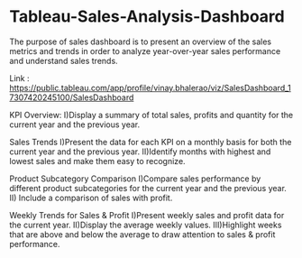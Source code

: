 # Tableau-Sales-Analysis-Dashboard
The purpose of sales dashboard is to present an overview of the sales metrics and trends in order to analyze year-over-year sales performance and understand sales trends.

Link : https://public.tableau.com/app/profile/vinay.bhalerao/viz/SalesDashboard_17307420245100/SalesDashboard

KPI Overview:
I)Display a summary of total sales, profits and quantity for the current year and the previous year.

Sales Trends
 I)Present the data for each KPI on a monthly basis for both the current year and the previous year.
 II)Identify months with highest and lowest sales and make them easy to recognize.

Product Subcategory Comparison
 I)Compare sales performance by different product subcategories for the current year and the previous year.
 II) Include a comparison of sales with profit.

Weekly Trends for Sales & Profit
 I)Present weekly sales and profit data for the current year.
 II)Display the average weekly values.
 III)Highlight weeks that are above and below the average to draw attention to sales & profit performance.
